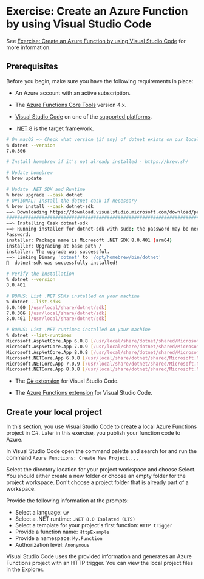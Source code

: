 # Exercise: Create an Azure Function by using Visual Studio Code

See [Exercise: Create an Azure Function by using Visual Studio Code](https://learn.microsoft.com/en-us/training/modules/develop-azure-functions/5-create-function-visual-studio-code) for more information.

## Prerequisites

Before you begin, make sure you have the following requirements in place:

- An Azure account with an active subscription.

- The [Azure Functions Core Tools](https://github.com/Azure/azure-functions-core-tools#installing) version 4.x.

- [Visual Studio Code](https://code.visualstudio.com/) on one of the [supported platforms](https://code.visualstudio.com/docs/supporting/requirements#_platforms).

- [.NET 8](https://dotnet.microsoft.com/en-us/download/dotnet/8.0) is the target framework.

```sh
# On macOS => Check what version (if any) of dotnet exists on our local development machine
% dotnet --version
7.0.306

# Install homebrew if it's not already installed - https://brew.sh/

# Update homebrew
% brew update

# Update .NET SDK and Runtime
% brew upgrade --cask dotnet
# OPTIONAL: Install the dotnet cask if necessary
% brew install --cask dotnet-sdk
==> Downloading https://download.visualstudio.microsoft.com/download/pr/1764cd94-29ac-46b2-b308-77d02b47486d/8397cdc3d842a60f062f1a08199a4974/dotnet-sdk-8.0.401-osx-arm64.pkg
################################################################################################################################################################################### 100.0%
==> Installing Cask dotnet-sdk
==> Running installer for dotnet-sdk with sudo; the password may be necessary.
Password:
installer: Package name is Microsoft .NET SDK 8.0.401 (arm64)
installer: Upgrading at base path /
installer: The upgrade was successful.
==> Linking Binary 'dotnet' to '/opt/homebrew/bin/dotnet'
🍺  dotnet-sdk was successfully installed!

# Verify the Installation
% dotnet --version
8.0.401

# BONUS: List .NET SDKs installed on your machine
% dotnet --list-sdks
6.0.400 [/usr/local/share/dotnet/sdk]
7.0.306 [/usr/local/share/dotnet/sdk]
8.0.401 [/usr/local/share/dotnet/sdk]

# BONUS: List .NET runtimes installed on your machine
% dotnet --list-runtimes
Microsoft.AspNetCore.App 6.0.8 [/usr/local/share/dotnet/shared/Microsoft.AspNetCore.App]
Microsoft.AspNetCore.App 7.0.9 [/usr/local/share/dotnet/shared/Microsoft.AspNetCore.App]
Microsoft.AspNetCore.App 8.0.8 [/usr/local/share/dotnet/shared/Microsoft.AspNetCore.App]
Microsoft.NETCore.App 6.0.8 [/usr/local/share/dotnet/shared/Microsoft.NETCore.App]
Microsoft.NETCore.App 7.0.9 [/usr/local/share/dotnet/shared/Microsoft.NETCore.App]
Microsoft.NETCore.App 8.0.8 [/usr/local/share/dotnet/shared/Microsoft.NETCore.App]

```

- The [C# extension](https://marketplace.visualstudio.com/items?itemName=ms-dotnettools.csharp) for Visual Studio Code.

- The [Azure Functions extension](https://marketplace.visualstudio.com/items?itemName=ms-azuretools.vscode-azurefunctions) for Visual Studio Code.

## Create your local project

In this section, you use Visual Studio Code to create a local Azure Functions project in C#. Later in this exercise, you publish your function code to Azure.

In Visual Studio Code open the command palette and search for and run the command `Azure Functions: Create New Project....`

Select the directory location for your project workspace and choose Select. You should either create a new folder or choose an empty folder for the project workspace. Don't choose a project folder that is already part of a workspace.

Provide the following information at the prompts:

- Select a language: `C#`
- Select a .NET runtime: `.NET 8.0 Isolated (LTS)`
- Select a template for your project's first function: `HTTP trigger`
- Provide a function name: `HttpExample`
- Provide a namespace: `My.Function`
- Authorization level: `Anonymous`

Visual Studio Code uses the provided information and generates an Azure Functions project with an HTTP trigger. You can view the local project files in the Explorer.
